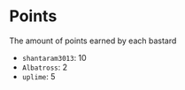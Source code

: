 # Points

The amount of points earned by each bastard

  * `shantaram3013`: 10
  * `Albatross`: 2
  * `uplime`: 5

